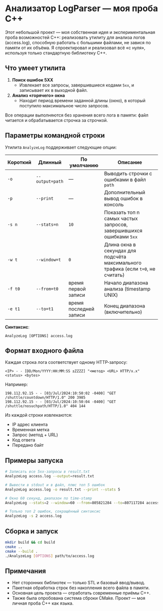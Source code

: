 # Анализатор LogParser — моя проба C++

Этот небольшой проект — моя собственная идея и экспериментальная проба возможностей C++: реализовать утилиту для анализа логов  (access.log), способную работать с большими файлами, не завися по памяти от их объёма. Я спроектировал и реализовал всё «с нуля», используя только стандартную библиотеку C++.

## Что умеет утилита

1. **Поиск ошибок 5XX**
   - Извлекает все запросы, завершившиеся кодами `5xx`, и записывает их в выходной файл.
2. **Анализ «горячего» окна**
   - Находит период времени заданной длины (окно), в который поступило максимальное число запросов.

Все операции выполняются без хранения всего лога в памяти: файл читается и обрабатывается строчка за строчкой.

## Параметры командной строки

Утилита `AnalyzeLog` поддерживает следующие опции:

| Короткий | Длинный         | По умолчанию           | Описание                                                                          |
| -------- | --------------- | ---------------------- | --------------------------------------------------------------------------------- |
| `-o`     | `--output=path` | —                      | Выводить строчки с ошибками в файл `path`                                         |
| `-p`     | `--print`       | —                      | Дополнительный вывод ошибок в консоль                                             |
| `-s n`   | `--stats=n`     | `10`                   | Показать топ n самых частых запросов, завершившихся ошибками `5xx`                |
| `-w t`   | `--window=t`    | `0`                    | Длина окна в секундах для подсчёта максимального трафика (если `t=0`, не считать) |
| `-f t0`  | `--from=t0`     | время первой записи    | Начало диапазона анализа (timestamp UNIX)                                         |
| `-e t1`  | `--to=t1`       | время последней записи | Конец диапазона (включительно)                                                    |

**Синтаксис**:

```
AnalyzeLog [OPTIONS] access.log
```

## Формат входного файла

Каждая строка лога соответствует одному HTTP‑запросу:

```
<IP> - - [DD/Mon/YYYY:HH:MM:SS ±ZZZZ] "<метод> <URL> HTTP/x.x" <status> <bytes>
```

Например:

```
198.112.92.15 - - [03/Jul/2024:10:50:02 -0400] "GET /shuttle/countdown/HTTP/1.0" 200 3985
198.112.92.15 - - [03/Jul/2024:10:50:04 -0400] "GET /shuttle/nosuchpath/HTTP/1.0" 404 144
```

Из каждой строки извлекаются:

- IP адрес клиента
- Временная метка
- Запрос (метод + URL)
- Код ответа
- Передано байт

## Примеры запуска

```bash
# Записать все 5xx‑запросы в result.txt
AnalyzeLog access.log --output=result.txt

# Вывести в stdout и в файл, плюс топ 5 ошибок
AnalyzeLog access.log -o result.txt --print --stats 5

# Окно 60 секунд, диапазон по time‑stamp
AnalyzeLog --stats=2 --window=60 --from=805821284 --to=807117284 access.log

# Только топ 2 ошибок, сокращённый синтаксис
AnalyzeLog -s 2 access.log
```

## Сборка и запуск

```bash
mkdir build && cd build
cmake ..
cmake --build .
./AnalyzeLog [OPTIONS] path/to/access.log
```

## Примечания

- Нет сторонних библиотек — только STL и базовый ввод/вывод.
- Пакетная обработка строк без накопления всего файла в памяти.
- Основная цель проекта — отработать современные приёмы C++.  
- Также была опробована система сброки CMake.
  Проект — моя личная проба C++ как языка.
